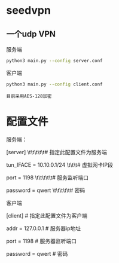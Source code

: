 seedvpn
=======

一个udp VPN
----------

服务端 
```Bash
python3 main.py --config server.conf
```

客户端
```Bash
python3 main.py --config client.conf
```

`目前采用AES-128加密`

# 配置文件

服务端：

[server] \t\t\t\t\t# 指定此配置文件为服务端

tun_IFACE = 10.10.0.1/24 \t\t\t# 虚拟网卡IP段

port = 1198 \t\t\t\t\t\# 服务监听端口

password = qwert \t\t\t\t\t# 密码

客户端

[client]                            # 指定此配置文件为客户端

addr = 127.0.0.1                    # 服务器ip地址

port = 1198                         # 服务器监听端口

password = qwert                    # 密码
